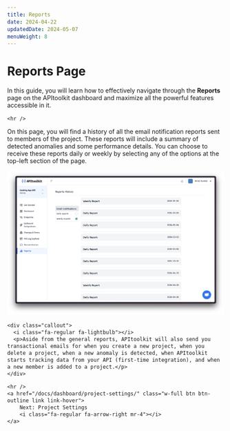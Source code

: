 ```yaml
---
title: Reports
date: 2024-04-22
updatedDate: 2024-05-07
menuWeight: 8
---
```


# Reports Page

In this guide, you will learn how to effectively navigate through the **Reports** page on the APItoolkit dashboard and maximize all the powerful features accessible in it.

```=html
<hr />
```

On this page, you will find a history of all the email notification reports sent to members of the project. These reports will include a summary of detected anomalies and some performance details. You can choose to receive these reports daily or weekly by selecting any of the options at the top-left section of the page.

![Screenshot of APItoolkit's report page](/docs/dashboard/reports/screen.png)

```=html
<div class="callout">
  <i class="fa-regular fa-lightbulb"></i>
  <p>Aside from the general reports, APItoolkit will also send you transactional emails for when you create a new project, when you delete a project, when a new anomaly is detected, when APItoolkit starts tracking data from your API (first-time integration), and when a new member is added to a project.</p>
</div>
```

```=html
<hr />
<a href="/docs/dashboard/project-settings/" class="w-full btn btn-outline link link-hover">
    Next: Project Settings
    <i class="fa-regular fa-arrow-right mr-4"></i>
</a>
```
